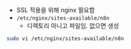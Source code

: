- SSL 적용을 위해 nginx 필요함
- `/etc/nginx/sites-available/n8n`
	- 디렉토리 아니고 파일임. 없으면 생성

```bash
sudo vi /etc/nginx/sites-available/n8n
```

